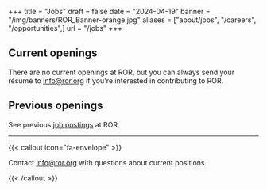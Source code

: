 +++
title = "Jobs"
draft = false
date = "2024-04-19"
banner = "/img/banners/ROR_Banner-orange.jpg"
aliases = ["about/jobs", "/careers", "/opportunities",]
url = "/jobs"
+++



## Current openings

There are no current openings at ROR, but you can always send your résumé to info@ror.org if you're interested in contributing to ROR. 

## Previous openings

See previous [job postings](/tags/jobs/) at ROR. 

---

{{< callout icon="fa-envelope" >}}

Contact <info@ror.org> with questions about current positions.

{{< /callout >}}
 
